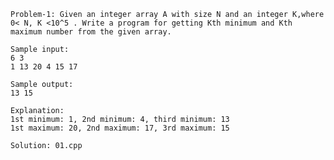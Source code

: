     Problem-1: Given an integer array A with size N and an integer K,where 0< N, K <10^5 . Write a program for getting Kth minimum and Kth maximum number from the given array.

    Sample input:
    6 3
    1 13 20 4 15 17

    Sample output:
    13 15

    Explanation: 
    1st minimum: 1, 2nd minimum: 4, third minimum: 13
    1st maximum: 20, 2nd maximum: 17, 3rd maximum: 15

    Solution: 01.cpp
